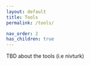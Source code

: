```yaml
---
layout: default
title: Tools
permalink: /tools/

nav_order: 2
has_children: true
---
```


TBD about the tools (i.e nivturk)
